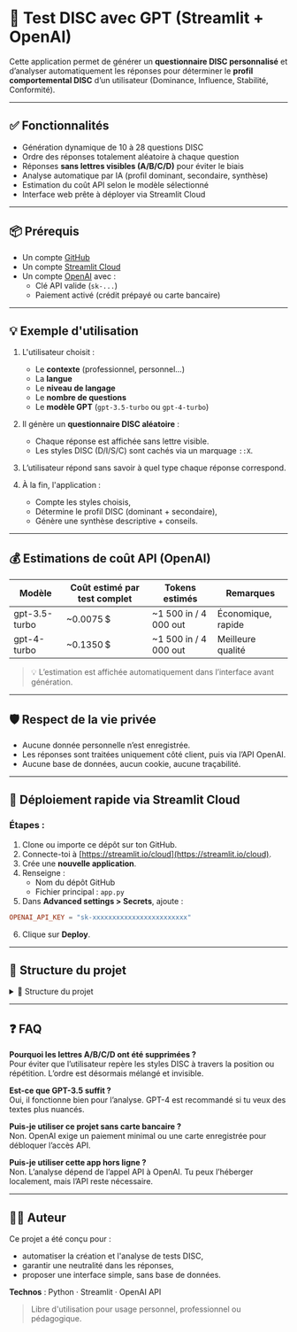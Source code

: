# 🧠 Test DISC avec GPT (Streamlit + OpenAI)

Cette application permet de générer un **questionnaire DISC personnalisé** et d’analyser automatiquement les réponses pour déterminer le **profil comportemental DISC** d’un utilisateur (Dominance, Influence, Stabilité, Conformité).

---

## ✅ Fonctionnalités

- Génération dynamique de 10 à 28 questions DISC
- Ordre des réponses totalement aléatoire à chaque question
- Réponses **sans lettres visibles (A/B/C/D)** pour éviter le biais
- Analyse automatique par IA (profil dominant, secondaire, synthèse)
- Estimation du coût API selon le modèle sélectionné
- Interface web prête à déployer via Streamlit Cloud

---

## 📦 Prérequis

- Un compte [GitHub](https://github.com)
- Un compte [Streamlit Cloud](https://streamlit.io/cloud)
- Un compte [OpenAI](https://platform.openai.com) avec :
  - Clé API valide (`sk-...`)
  - Paiement activé (crédit prépayé ou carte bancaire)

---

## 💡 Exemple d'utilisation

1. L'utilisateur choisit :
   - Le **contexte** (professionnel, personnel…)
   - La **langue**
   - Le **niveau de langage**
   - Le **nombre de questions**
   - Le **modèle GPT** (`gpt-3.5-turbo` ou `gpt-4-turbo`)

2. Il génère un **questionnaire DISC aléatoire** :
   - Chaque réponse est affichée sans lettre visible.
   - Les styles DISC (D/I/S/C) sont cachés via un marquage `::X`.

3. L’utilisateur répond sans savoir à quel type chaque réponse correspond.

4. À la fin, l'application :
   - Compte les styles choisis,
   - Détermine le profil DISC (dominant + secondaire),
   - Génère une synthèse descriptive + conseils.

---

## 💰 Estimations de coût API (OpenAI)

| Modèle         | Coût estimé par test complet | Tokens estimés          | Remarques              |
|----------------|------------------------------|--------------------------|-------------------------|
| gpt-3.5-turbo  | ~0.0075 $                    | ~1 500 in / 4 000 out    | Économique, rapide      |
| gpt-4-turbo    | ~0.1350 $                    | ~1 500 in / 4 000 out    | Meilleure qualité       |

> 💡 L’estimation est affichée automatiquement dans l’interface avant génération.

---

## 🛡️ Respect de la vie privée

- Aucune donnée personnelle n’est enregistrée.
- Les réponses sont traitées uniquement côté client, puis via l’API OpenAI.
- Aucune base de données, aucun cookie, aucune traçabilité.

---

## 🚀 Déploiement rapide via Streamlit Cloud

### Étapes :

1. Clone ou importe ce dépôt sur ton GitHub.
2. Connecte-toi à [https://streamlit.io/cloud](https://streamlit.io/cloud).
3. Crée une **nouvelle application**.
4. Renseigne :
   - Nom du dépôt GitHub
   - Fichier principal : `app.py`
5. Dans **Advanced settings > Secrets**, ajoute :

```toml
OPENAI_API_KEY = "sk-xxxxxxxxxxxxxxxxxxxxxxxx"
```

6. Clique sur **Deploy**.

---

## 📁 Structure du projet

<details>
<summary>📁 Structure du projet</summary>

disc-gpt-app/
├── app.py ← Interface principale Streamlit
├── requirements.txt ← Dépendances Python (Streamlit + OpenAI)
├── README.md ← Documentation du projet
└── .streamlit/
└── config.toml ← (optionnel) Configuration visuelle Streamlit (thème, layout, etc.)


</details>

---

## ❓ FAQ

**Pourquoi les lettres A/B/C/D ont été supprimées ?**  
Pour éviter que l’utilisateur repère les styles DISC à travers la position ou répétition. L’ordre est désormais mélangé et invisible.

**Est-ce que GPT-3.5 suffit ?**  
Oui, il fonctionne bien pour l’analyse. GPT-4 est recommandé si tu veux des textes plus nuancés.

**Puis-je utiliser ce projet sans carte bancaire ?**  
Non. OpenAI exige un paiement minimal ou une carte enregistrée pour débloquer l’accès API.

**Puis-je utiliser cette app hors ligne ?**  
Non. L’analyse dépend de l’appel API à OpenAI. Tu peux l’héberger localement, mais l’API reste nécessaire.

---

## 👨‍💻 Auteur

Ce projet a été conçu pour :

- automatiser la création et l'analyse de tests DISC,
- garantir une neutralité dans les réponses,
- proposer une interface simple, sans base de données.

**Technos** : Python · Streamlit · OpenAI API

> Libre d'utilisation pour usage personnel, professionnel ou pédagogique.

